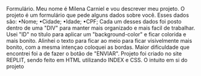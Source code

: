 Formulário.
Meu nome é Milena Carniel e vou descrever meu projeto.
O projeto é um formulário que pede alguns dados sobre você. Esses dados são:
•Nome;
•Cidade;
•Idade;
•CPF;
Cada um desses dados foi posto dentro de uma "DIV" para manter mais organizado e mais facil de trabalhar. Usei "ID" no título para aplicar um "background-color" e ficar colorida e mais bonito.
Alinhei o texto para ficar ao meio para ficar visivelmente mais bonito, com a mesma intençao coloquei as bordas.
Maior dificuldade que encontrei foi a de fazer o botão de "ENVIAR".
Projeto foi criado no site REPLIT, sendo feito em HTML utilizando INDEX e CSS.
O intuito em si do projeto 
